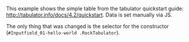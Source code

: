 This example shows the simple table from the tabulator quickstart guide: http://tabulator.info/docs/4.2/quickstart. Data is set manually via JS.

The only thing that was changed is the selector for the constructor (`#Inputfield_01-hello-world .RockTabulator`).